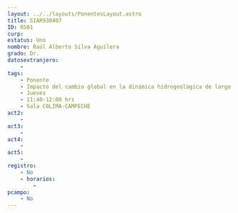 ```yaml
---
layout: ../../layouts/PonentesLayout.astro
title: SIAR930407
ID: RS01
curp: 
estatus: Uno
nombre: Raúl Alberto Silva Aguilera
grado: Dr.
datosextranjero:
    - 
tags:
    - Ponente
    - Impacto del cambio global en la dinámica hidrogeológica de largo plazo de un grupo de lagos maar (Cuenca Serdán-Oriental)
    - Jueves
    - 11:40-12:00 hrs
    - Sala COLIMA-CAMPECHE
act2: 
    - 
act3: 
    - 
act4: 
    - 
act5: 
    - 
registro:
    - No
    - horarios:
        -
pcampo:
    - No
---
```

